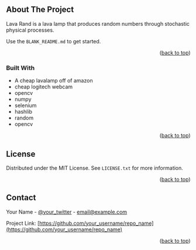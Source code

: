 
<!-- ABOUT THE PROJECT -->
## About The Project

Lava Rand is a lava lamp that produces random numbers through stochastic physical processes.

Use the `BLANK_README.md` to get started.

<p align="right">(<a href="#readme-top">back to top</a>)</p>

### Built With

* A cheap lavalamp off of amazon
* cheap logitech webcam
* opencv
* numpy
* selenium
* hashlib
* random
* opencv

<p align="right">(<a href="#readme-top">back to top</a>)</p>

<!-- LICENSE -->
## License

Distributed under the MIT License. See `LICENSE.txt` for more information.

<p align="right">(<a href="#readme-top">back to top</a>)</p>

<!-- CONTACT -->
## Contact

Your Name - [@your_twitter](https://twitter.com/your_username) - email@example.com

Project Link: [https://github.com/your_username/repo_name](https://github.com/your_username/repo_name)

<p align="right">(<a href="#readme-top">back to top</a>)</p>

